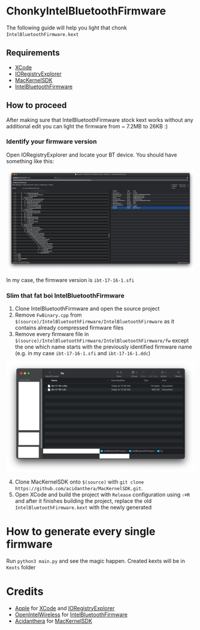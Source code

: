 # ChonkyIntelBluetoothFirmware

The following guide will help you light that chonk `IntelBluetoothFirmware.kext`

## Requirements

- [XCode](https://developer.apple.com/xcode/)
- [IORegistryExplorer](https://github.com/utopia-team/IORegistryExplorer)
- [MacKernelSDK](https://github.com/acidanthera/MacKernelSDK)
- [IntelBluetoothFirmware](https://github.com/OpenIntelWireless/IntelBluetoothFirmware)

## How to proceed

After making sure that IntelBluetoothFirmware stock kext works without any additional edit you can light the firmware from ~ 7.2MB to 26KB :)


### Identify your firmware version

Open IORegistryExplorer and locate your BT device. You should have something like this:

![](/.assets/images/ioreg.png)

In my case, the firmware version is `ibt-17-16-1.sfi`

### Slim that fat boi IntelBluetoothFirmware

1. Clone IntelBluetoothFirmware and open the source project
2. Remove `FwBinary.cpp` from `$(source)/IntelBluetoothFirmware/IntelBluetoothFirmware` as it contains already compressed firmware files
3. Remove every firmware file in `$(source)/IntelBluetoothFirmware/IntelBluetoothFirmware/fw` except the one which name starts with the previously identified firmware name (e.g. in my case `ibt-17-16-1.sfi` and `ibt-17-16-1.ddc`)

![](/.assets/images/firmware.png)

4. Clone MacKernelSDK onto `$(source)` with `git clone https://github.com/acidanthera/MacKernelSDK.git`.
5. Open XCode and build the project with `Release` configuration using `⇧⌘R` and after it finishes building the project, replace the old `IntelBluetoothFirmware.kext` with the newly generated

# How to generate every single firmware

Run `python3 main.py` and see the magic happen.
Created kexts will be in `Kexts` folder

# Credits

- [Apple](https://apple.com) for [XCode](https://developer.apple.com/xcode/) and [IORegistryExplorer](https://github.com/utopia-team/IORegistryExplorer)
- [OpenIntelWireless](https://github.com/OpenIntelWireless) for [IntelBluetoothFirmware](https://github.com/OpenIntelWireless/IntelBluetoothFirmware)
- [Acidanthera](https://github.com/acidanthera) for [MacKernelSDK](https://github.com/acidanthera/MacKernelSDK)
